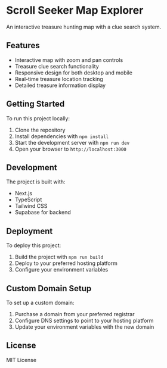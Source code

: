 # Scroll Seeker Map Explorer

An interactive treasure hunting map with a clue search system.

## Features

- Interactive map with zoom and pan controls
- Treasure clue search functionality
- Responsive design for both desktop and mobile
- Real-time treasure location tracking
- Detailed treasure information display

## Getting Started

To run this project locally:

1. Clone the repository
2. Install dependencies with `npm install`
3. Start the development server with `npm run dev`
4. Open your browser to `http://localhost:3000`

## Development

The project is built with:
- Next.js
- TypeScript
- Tailwind CSS
- Supabase for backend

## Deployment

To deploy this project:

1. Build the project with `npm run build`
2. Deploy to your preferred hosting platform
3. Configure your environment variables

## Custom Domain Setup

To set up a custom domain:

1. Purchase a domain from your preferred registrar
2. Configure DNS settings to point to your hosting platform
3. Update your environment variables with the new domain

## License

MIT License
